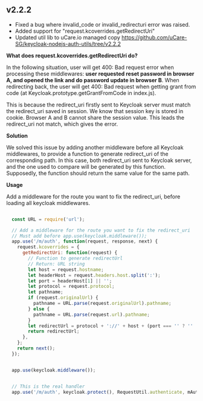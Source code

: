 ## v2.2.2

- Fixed a bug where invalid_code or invalid_redirecturi error was raised.
- Added support for "request.kcoverrides.getRedirectUri"
- Updated util lib to uCare.io managed copy https://github.com/uCare-SG/keycloak-nodejs-auth-utils/tree/v2.2.2

**What does request.kcoverrides.getRedirectUri do?**

In the following situation, user will get 400: Bad request error when processing these middlewares: **user requested reset password in browser A, and opened the link and do password update in browser B**. When redirecting back, the user will get 400: Bad request when getting grant from code (at Keycloak.prototype.getGrantFromCode in index.js).

This is because the redirect_uri firstly sent to Keycloak server must match the redirect_uri saved in session. We know that session key is stored in cookie. Browser A and B cannot share the session value. This leads the redirect_uri not match, which gives the error.

**Solution**

We solved this issue by adding another middleware before all Keycloak middlewares, to provide a function to generate redirect_uri of the corresponding path. In this case, both redirect_uri sent to Keycloak server, and the one used to compare will be generated by this function. Supposedly, the function should return the same value for the same path.

**Usage**

Add a middleware for the route you want to fix the redirect_uri, before loading all keycloak middlewares.

```javascript

  const URL = require('url');

  // Add a middleware for the route you want to fix the redirect_uri
  // Must add before app.use(keycloak.middleware());
  app.use('/m/auth', function(request, response, next) {
    request.kcoverrides = {
      getRedirectUri: function(request) {
        // Function to generate redirectUrl
        // Return: URL string
        let host = request.hostname;
        let headerHost = request.headers.host.split(':');
        let port = headerHost[1] || '';
        let protocol = request.protocol;
        let pathname;
        if (request.originalUrl) {
          pathname = URL.parse(request.originalUrl).pathname;
        } else {
          pathname = URL.parse(request.url).pathname;
        }
        let redirectUrl = protocol + '://' + host + (port === '' ? '' : ':' + port) + pathname + '?auth_callback=1';
        return redirectUrl;
      },
    };
    return next();
  });


  app.use(keycloak.middleware());


  // This is the real handler
  app.use('/m/auth', keycloak.protect(), RequestUtil.authenticate, mAuth);

```
